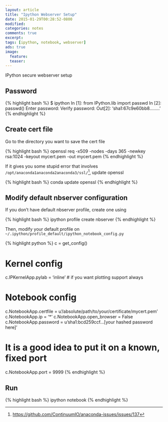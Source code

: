 ```yaml
---
layout: article
title: "Ipython Webserver Setup"
date: 2015-01-29T00:28:52-0800
modified:
categories: notes
comments: true
excerpt:
tags: [ipython, notebook, webserver]
ads: true
image:
  feature:
  teaser:
---
```


IPython secure webserver setup

## Password

{% highlight bash %}
$ ipython
In [1]: from IPython.lib import passwd
In [2]: passwd()
Enter password:
Verify password:
Out[2]: ‘sha1:67c9e60bb8........’
{% endhighlight %}

## Create cert file

Go to the directory you want to save the cert file

{% highlight bash %}
openssl req -x509 -nodes -days 365 -newkey rsa:1024 -keyout mycert.pem -out mycert.pem
{% endhighlight %}

If it gives you some stupid error that involves `/opt/anaconda1anaconda2anaconda3/ssl/`[^2], update openssl

{% highlight bash %}
conda update openssl
{% endhighlight %}

## Modify default nbserver configuration

If you don’t have default nbserver profile, create one using

{% highlight bash %}
ipython profile create nbserver
{% endhighlight %}

Then, modify your default profile on `~/.ipython/profile_default/ipython_notebook_config.py`

{% highlight python %}
c = get_config()

# Kernel config
c.IPKernelApp.pylab = ‘inline’  # if you want plotting support always

# Notebook config
c.NotebookApp.certfile = u’/absolute/path/to/your/certificate/mycert.pem’
c.NotebookApp.ip = ‘*’
c.NotebookApp.open_browser = False
c.NotebookApp.password = u’sha1:bcd259ccf...[your hashed password here]’
# It is a good idea to put it on a known, fixed port
c.NotebookApp.port = 9999
{% endhighlight %}

## Run

{% highlight bash %}
ipython notebook
{% endhighlight %}


[^1]: http://ipython.org/ipython-doc/1/interactive/public_server.html
[^2]: https://github.com/ContinuumIO/anaconda-issues/issues/137
